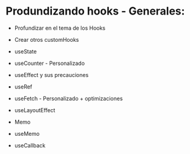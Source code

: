 # Produndizando hooks - Generales:

- Profundizar en el tema de los Hooks

- Crear otros customHooks

- useState

- useCounter - Personalizado

- useEffect y sus precauciones

- useRef

- useFetch - Personalizado + optimizaciones

- useLayoutEffect

- Memo

- useMemo

- useCallback

